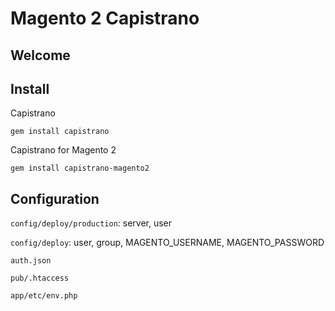 # Magento 2 Capistrano

Welcome
---

## Install

Capistrano

```
gem install capistrano
```

Capistrano for Magento 2

```
gem install capistrano-magento2
```

## Configuration

```config/deploy/production```: server, user

```config/deploy```: user, group, MAGENTO_USERNAME, MAGENTO_PASSWORD

```auth.json```

```pub/.htaccess```

```app/etc/env.php```

